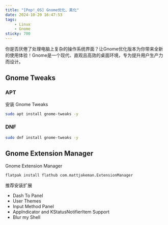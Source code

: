 ```yaml
---
title: "[Pop!_OS] Gnome优化、美化"
date: 2024-10-20 16:47:53
tags:
	- Linux
	- Gnome
sticky: 700
---
```


你是否厌倦了处理电脑上复杂的操作系统界面？让Gnome优化版本为你带来全新的使用体验！Gnome是一个现代、直观且高效的桌面环境，专为提升用户生产力而设计。

<!-- more -->

## Gnome Tweaks 

### APT

安装 Gnome Tweaks 

```bash
sudo apt install gnome-tweaks -y
```

### DNF

```bash
sudo dnf install gnome-tweaks -y
```

## Gnome Extension Manager

Gnome Extension Manager

```bash
flatpak install flathub com.mattjakeman.ExtensionManager
```

推荐安装扩展

- Dash To Panel
- User Themes
- Input Method Panel
- AppIndicator and KStatusNotifierItem Support
- Blur my Shell 